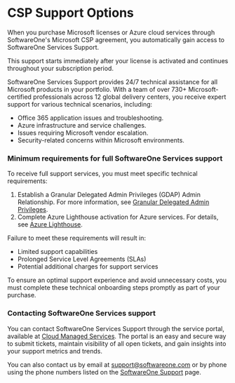 # CSP Support Options

When you purchase Microsoft licenses or Azure cloud services through SoftwareOne's Microsoft CSP agreement, you automatically gain access to SoftwareOne Services Support.&#x20;

This support starts immediately after your license is activated and continues throughout your subscription period.

SoftwareOne Services Support provides 24/7 technical assistance for all Microsoft products in your portfolio. With a team of over 730+ Microsoft-certified professionals across 12 global delivery centers, you receive expert support for various technical scenarios, including:

* Office 365 application issues and troubleshooting.
* Azure infrastructure and service challenges.
* Issues requiring Microsoft vendor escalation.
* Security-related concerns within Microsoft environments.

### Minimum requirements for full SoftwareOne Services support <a href="#what-type-of-requests-can-customers-raise-to-softwareone-services-support" id="what-type-of-requests-can-customers-raise-to-softwareone-services-support"></a>

To receive full support services, you must meet specific technical requirements:

1. Establish a Granular Delegated Admin Privileges (GDAP) Admin Relationship. For more information, see [Granular Delegated Admin Privileges](granular-delegated-admin-privileges-gdap/).
2. Complete Azure Lighthouse activation for Azure services. For details, see [Azure Lighthouse](azure-lighthouse/).

Failure to meet these requirements will result in:

* Limited support capabilities
* Prolonged Service Level Agreements (SLAs)
* Potential additional charges for support services

To ensure an optimal support experience and avoid unnecessary costs, you must complete these technical onboarding steps promptly as part of your purchase.

### Contacting SoftwareOne Services support <a href="#how-can-i-contact-softwareone-services-support" id="how-can-i-contact-softwareone-services-support"></a>

You can contact SoftwareOne Services Support through the service portal, available at [Cloud Managed Services](https://support.softwareone.com/). The portal is an easy and secure way to submit tickets, maintain visibility of all open tickets, and gain insights into your support metrics and trends.

You can also contact us by email at [support@softwareone.com](mailto:support@softwareone.com) or by phone using the phone numbers listed on the [SoftwareOne Support](https://docs.softwareone.cloud/kbgeneral/Base-version/Published/softwareone-services) page.&#x20;
